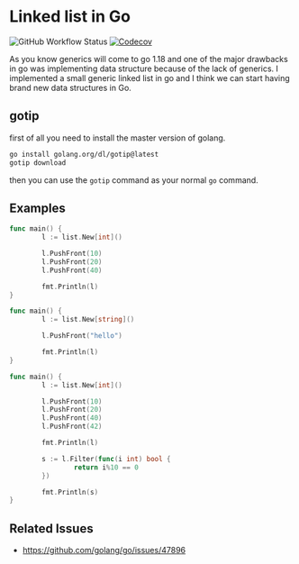 # Linked list in Go

![GitHub Workflow Status](https://img.shields.io/github/workflow/status/1995parham/linkedlist.go/ci?label=ci&logo=github&style=flat-square)
[![Codecov](https://img.shields.io/codecov/c/gh/1995parham/linkedlist.go?logo=codecov&style=flat-square)](https://codecov.io/gh/1995parham/linkedlist.go)

As you know generics will come to go 1.18 and one of the major drawbacks in go was implementing data structure because of the lack of generics.
I implemented a small generic linked list in go and I think we can start having brand new data structures in Go.

## gotip

first of all you need to install the master version of golang.

```sh
go install golang.org/dl/gotip@latest
gotip download
```

then you can use the `gotip` command as your normal `go` command.

## Examples

```go
func main() {
        l := list.New[int]()

        l.PushFront(10)
        l.PushFront(20)
        l.PushFront(40)

        fmt.Println(l)
}
```

```go
func main() {
        l := list.New[string]()

        l.PushFront("hello")

        fmt.Println(l)
}
```

```go
func main() {
        l := list.New[int]()

        l.PushFront(10)
        l.PushFront(20)
        l.PushFront(40)
        l.PushFront(42)

        fmt.Println(l)

        s := l.Filter(func(i int) bool {
                return i%10 == 0
        })

        fmt.Println(s)
}
```

## Related Issues

- https://github.com/golang/go/issues/47896
